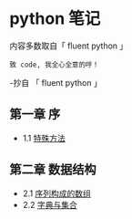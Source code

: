 # python 笔记

内容多数取自「 fluent python 」

`致 code, 我全心全意的哼！`

-抄自 「 fluent python 」

## 第一章 序

 - 1.1 [特殊方法](docs/python特殊方法.md)

## 第二章 数据结构


 - 2.1 [序列构成的数组](docs/序列构成的数组.md)
 - 2.2 [字典与集合](docs/字典和集合.md)


